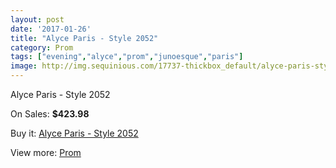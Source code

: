 ```yaml
---
layout: post
date: '2017-01-26'
title: "Alyce Paris - Style 2052"
category: Prom
tags: ["evening","alyce","prom","junoesque","paris"]
image: http://img.sequinious.com/17737-thickbox_default/alyce-paris-style-2052.jpg
---
```

Alyce Paris - Style 2052

On Sales: **$423.98**
<a href="https://www.sequinious.com/prom/8344-alyce-paris-style-2052.html"><amp-img layout="responsive" width="600" height="600" src="//img.sequinious.com/17737-thickbox_default/alyce-paris-style-2052.jpg" alt="Alyce Paris - Style 2052 0" /></a>
<a href="https://www.sequinious.com/prom/8344-alyce-paris-style-2052.html"><amp-img layout="responsive" width="600" height="600" src="//img.sequinious.com/17738-thickbox_default/alyce-paris-style-2052.jpg" alt="Alyce Paris - Style 2052 1" /></a>

Buy it: [Alyce Paris - Style 2052](https://www.sequinious.com/prom/8344-alyce-paris-style-2052.html "Alyce Paris - Style 2052")

View more: [Prom](https://www.sequinious.com/7-prom "Prom")